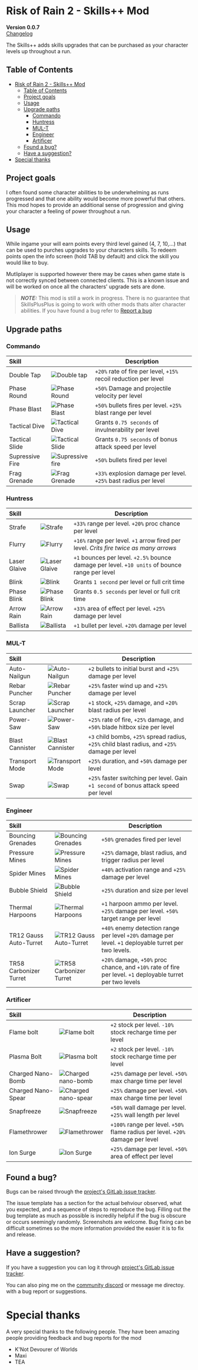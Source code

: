 # Risk of Rain 2 - Skills++ Mod

**Version 0.0.7**  
[Changelog](https://gitlab.com/cwmlolzlz/ror2skillsplusplus/-/blob/master/CHANGELOG.md)

The Skills++ adds skills upgrades that can be purchased as your character levels up throughout a run.

## Table of Contents

- [Risk of Rain 2 - Skills++ Mod](#risk-of-rain-2---skills-mod)
  - [Table of Contents](#table-of-contents)
  - [Project goals](#project-goals)
  - [Usage](#usage)
  - [Upgrade paths](#upgrade-paths)
    - [Commando](#commando)
    - [Huntress](#huntress)
    - [MUL-T](#mul-t)
    - [Engineer](#engineer)
    - [Artificer](#artificer)
  - [Found a bug?](#found-a-bug)
  - [Have a suggestion?](#have-a-suggestion)
- [Special thanks](#special-thanks)

## Project goals

I often found some character abilities to be underwhelming as runs progressed and that one ability would become more powerful that others.
This mod hopes to provide an additional sense of progression and giving your character a feeling of power throughout a run.

## Usage

While ingame your will earn points every third level gained (4, 7, 10,...) that can be used to purches upgrades to your characters skills.
To redeem points open the info screen (hold TAB by default) and click the skill you would like to buy.

Mutliplayer is supported however there may be cases when game state is not correctly synced between connected clients. This is a known issue and will be worked on once all the characters' upgrade sets are done.

> ***NOTE:*** This mod is still a work in progress. There is no guarantee that SkillsPlusPlus is going to work with other mods thats alter character abilities. If you have found a bug refer to [Report a bug](#report-a-bug)

## Upgrade paths

### Commando

| Skill | | Description |
|:-|-|------|
| Double Tap | ![Double tap](https://gamepedia.cursecdn.com/riskofrain2_gamepedia_en/7/7c/Double_Tap.png?version=8348516f319278a9ce5a38a2ab9bde5f) | `+20%` rate of fire per level, `+15%` recoil reduction per level |
| Phase Round | ![Phase Round](https://gamepedia.cursecdn.com/riskofrain2_gamepedia_en/3/38/Phase_Round.png?version=4a5aa5a7fc21bb738483e4651e4aae23) | `+50%` Damage and projectile velocity per level |
| Phase Blast | ![Phase Blast](https://gamepedia.cursecdn.com/riskofrain2_gamepedia_en/4/49/Phase_Blast.png?version=ecab07bd3d0ea7ac621800fd515cf00a) | `+50%` bullets fires per level. `+25%` blast range per level |
| Tactical Dive | ![Tactical Dive](https://gamepedia.cursecdn.com/riskofrain2_gamepedia_en/2/25/Tactical_Dive.png?version=304aa13b595665c29447fd6d42e65d5e) | Grants `0.75 seconds` of invulnerability per level |
| Tactical Slide | ![Tactical Slide](https://gamepedia.cursecdn.com/riskofrain2_gamepedia_en/e/e8/Tactical_Slide.png?version=46594be2f8d139de21b67c744bf36101) | Grants `0.75 seconds` of bonus attack speed per level |
| Supressive Fire | ![Supressive fire](https://gamepedia.cursecdn.com/riskofrain2_gamepedia_en/d/db/Suppressive_Fire.png?version=c2660d649079b7a33697698cc2460cc7) | `+50%` bullets fired per level |
| Frag Grenade | ![Frag Grenade](https://gamepedia.cursecdn.com/riskofrain2_gamepedia_en/6/6b/Frag_Grenade.png?version=317d27bd9e4809671a2a5858501bdd63) | `+33%` explosion damage per level. `+25%` bast radius per level |

### Huntress

| Skill | | Description |
|:-|-|------|
| Strafe | ![Strafe](https://gamepedia.cursecdn.com/riskofrain2_gamepedia_en/a/af/Strafe.png?version=d0a6dd80cf2a02f8633d4e2d24781c53) | `+33%` range per level. `+20%` proc chance per level |
| Flurry | ![Flurry](https://gamepedia.cursecdn.com/riskofrain2_gamepedia_en/2/24/Flurry.png?version=2d9c753d649ead966ad6232f7e4e37f4) | `+16%` range per level. `+1` arrow fired per level. *Crits fire twice as many arrows* |
| Laser Glaive | ![Laser Glaive](https://gamepedia.cursecdn.com/riskofrain2_gamepedia_en/f/f6/Laser_Glaive.png?version=8ec21d23c6dcbf77ad57e1579208d85c) | `+1` bounces per level. `+2.5%` bounce damage per level. `+10 units` of bounce range per level |
| Blink | ![Blink](https://gamepedia.cursecdn.com/riskofrain2_gamepedia_en/1/16/Blink.png?version=7f46f9aceb48babddfca64c5778500c6) | Grants `1 second` per level or full crit time |
| Phase Blink | ![Phase Blink](https://gamepedia.cursecdn.com/riskofrain2_gamepedia_en/d/dd/Phase_Blink.png?version=e5f06fa5f8cbe671e1e730ca9955f1df) | Grants `0.5 seconds` per level or full crit time |
| Arrow Rain | ![Arrow Rain](https://gamepedia.cursecdn.com/riskofrain2_gamepedia_en/5/59/Arrow_Rain.png?version=4c6450cf90c89762b61a38224ce9ab66) | `+33%` area of effect per level. `+25%` damage per level |
| Ballista | ![Ballista](https://gamepedia.cursecdn.com/riskofrain2_gamepedia_en/d/d5/Ballista.png?version=b606a0a22dc203327b91fc5fd96d2930) | `+1` bullet per level. `+20%` damage per level |

### MUL-T

| Skill | | Description |
|:-|-|------|
| Auto-Nailgun | ![Auto-Nailgun](https://gamepedia.cursecdn.com/riskofrain2_gamepedia_en/thumb/e/ec/Auto-Nailgun.png/128px-Auto-Nailgun.png?version=e955112af188f212b6911f5feb3c117b) | `+2` bullets to initial burst and `+25%` damage per level |
| Rebar Puncher | ![Rebar Puncher](https://gamepedia.cursecdn.com/riskofrain2_gamepedia_en/thumb/1/10/Rebar_Puncher.png/128px-Rebar_Puncher.png?version=c6312b8ad9b87116c00b04a82aae1c99) | `+25%` faster wind up and `+25%` damage per level |
| Scrap Launcher | ![Scrap Launcher](https://gamepedia.cursecdn.com/riskofrain2_gamepedia_en/e/e6/Scrap_Launcher.png?version=e4b5fde76f9cb3ba3853e874532ce56b) | `+1` stock, `+25%` damage, and `+20%` blast radius per level |
| Power-Saw | ![Power-Saw](https://gamepedia.cursecdn.com/riskofrain2_gamepedia_en/thumb/8/8e/Power-Saw.png/128px-Power-Saw.png?version=de4e4c071db8036e40d2623be38c2a53) | `+25%` rate of fire, `+25%` damage, and `+50%` blade hitbox size per level |
| Blast Cannister | ![Blast Cannister](https://gamepedia.cursecdn.com/riskofrain2_gamepedia_en/thumb/f/f2/Blast_Canister.png/128px-Blast_Canister.png?version=8a890dd16b6811607def84527e8f2b07) | `+3` child bombs, `+25%` spread radius, `+25%` child blast radius, and `+25%` damage per level |
| Transport Mode | ![Transport Mode](https://gamepedia.cursecdn.com/riskofrain2_gamepedia_en/thumb/8/85/Transport_Mode.png/128px-Transport_Mode.png?version=2dbe3c42bd9d303918c79d9d964bb02f) | `+25%` duration, and `+50%` damage per level |
| Swap | ![Swap](https://gamepedia.cursecdn.com/riskofrain2_gamepedia_en/thumb/8/8d/Retool.png/128px-Retool.png?version=53426b923f0280f1016f58327be358df) | `+25%` faster switching per level. Gain `+1 second` of bonus attack speed per level |

### Engineer

| Skill | | Description |
|:-|-|------|
| Bouncing Grenades | ![Bouncing Grenades](https://gamepedia.cursecdn.com/riskofrain2_gamepedia_en/0/08/Bouncing_Grenades.png?version=a49107eccea1acc6be75f6eeb280e77c) | `+50%` grenades fired per level |
| Pressure Mines | ![Pressure Mines](https://gamepedia.cursecdn.com/riskofrain2_gamepedia_en/9/9e/Pressure_Mines.png?version=bc1cc946c19e73379eba73b8b181da08) | `+25%` damage, blast radius, and trigger radius per level |
| Spider Mines | ![Spider Mines](https://gamepedia.cursecdn.com/riskofrain2_gamepedia_en/6/61/Spider_Mines.png?version=c9fbe949643ffa5288d31c89d8a5e063) | `+40%` activation range and `+25%` damage per level |
| Bubble Shield | ![Bubble Shield](https://gamepedia.cursecdn.com/riskofrain2_gamepedia_en/d/da/Bubble_Shield.png?version=528e249613f7923f2df377251ec0394a) | `+25%` duration and size per level |
| Thermal Harpoons | ![Thermal Harpoons](https://gamepedia.cursecdn.com/riskofrain2_gamepedia_en/b/b7/Thermal_Harpoons.png?version=bb32066c6dc3552e1bca5dff720dc79c) | `+1` harpoon ammo per level. `+25%` damage per level. `+50%` target range per level |
| TR12 Gauss Auto-Turret | ![TR12 Gauss Auto-Turret](https://gamepedia.cursecdn.com/riskofrain2_gamepedia_en/6/60/TR12_Gauss_Auto-Turret.png?version=462607ca2de8fe7b5d8b9df093e50951) | `+40%` enemy detection range per level `+20%` damage per level. `+1` deployable turret per two levels. |
| TR58 Carbonizer Turret | ![TR58 Carbonizer Turret](https://gamepedia.cursecdn.com/riskofrain2_gamepedia_en/4/4f/TR58_Carbonizer_Turret.png?version=8189f9c2f4ef8614ab225be5cd6ccc4f) | `+20%` damage, `+50%` proc chance, and `+10%` rate of fire per level. `+1` deployable turret per two levels |

### Artificer

| Skill | | Description |
|:-|-|------|
| Flame bolt | ![Flame bolt](https://gamepedia.cursecdn.com/riskofrain2_gamepedia_en/thumb/5/5e/Flame_Bolt.png/128px-Flame_Bolt.png?version=0bbd8ebdf6ba9c782f88efe4d54525f8) | `+2` stock per level. `-10%` stock recharge time per level |
| Plasma Bolt | ![Plasma bolt](https://gamepedia.cursecdn.com/riskofrain2_gamepedia_en/5/57/Plasma_Bolt.png?version=045ec9e9d331fa33009737333022e6d8) | `+2` stock per level. `-10%` stock recharge time per level |
| Charged Nano-Bomb | ![Charged nano-bomb](https://gamepedia.cursecdn.com/riskofrain2_gamepedia_en/thumb/c/c8/Charged_Nano-Bomb.png/128px-Charged_Nano-Bomb.png?version=749364707a1c24b755823a2510dbbd7c) | `+25%` damage per level. `+50%` max charge time per level |
| Charged Nano-Spear | ![Charged nano-spear](https://gamepedia.cursecdn.com/riskofrain2_gamepedia_en/9/92/Cast_Nano-Spear.png?version=de2ff32f16c4237e2346bfda2e15de5e) | `+25%` damage per level. `+50%` max charge time per level |
| Snapfreeze | ![Snapfreeze](https://gamepedia.cursecdn.com/riskofrain2_gamepedia_en/c/ce/Snapfreeze.png?version=6f15a989c9b98a8ad36f39a3ccd0b514) | `+50%` wall damage per level. `+25%` wall length per level |
| Flamethrower | ![Flamethrower](https://gamepedia.cursecdn.com/riskofrain2_gamepedia_en/thumb/a/ad/Flamethrower.png/128px-Flamethrower.png?version=df4f797fe7e0a9fff8e6777a2204b85d) | `+100%` range per level. `+50%` flame radius per level. `+20%` damage per level |
| Ion Surge | ![Ion Surge](https://gamepedia.cursecdn.com/riskofrain2_gamepedia_en/d/d1/Ion_Surge.png?version=a945f2d18ec9387976fafb92e68b9be9) | `+25%` damage per level. `+50%` area of effect per level |

## Found a bug?

Bugs can be raised through the [project's GitLab issue tracker](https://gitlab.com/cwmlolzlz/ror2skillsplusplus/-/issues/new?issuable_template=bug_report).

The issue template has a section for the actual behviour observed, what you expected, and a sequence of steps to reproduce the bug.
Filling out the bug template as much as possible is incredily helpful if the bug is obscure or occurs seemingly randomly.
Screenshots are welcome.
Bug fixing can be difficult sometimes so the more information provided the easier it is to fix and release.

## Have a suggestion?
If you have a suggestion you can log it through [project's GitLab issue tracker](https://gitlab.com/cwmlolzlz/ror2skillsplusplus/-/issues/new?issuable_template=skill_suggestion).

You can also ping me on the [community discord](https://discord.gg/5MbXZvd) or message me directoy. with a bug report or suggestions.

# Special thanks

A very special thanks to the following people. They have been amazing people providing feedback and bug reports for the mod

- K'Not Devourer of Worlds
- Maxi
- TEA
